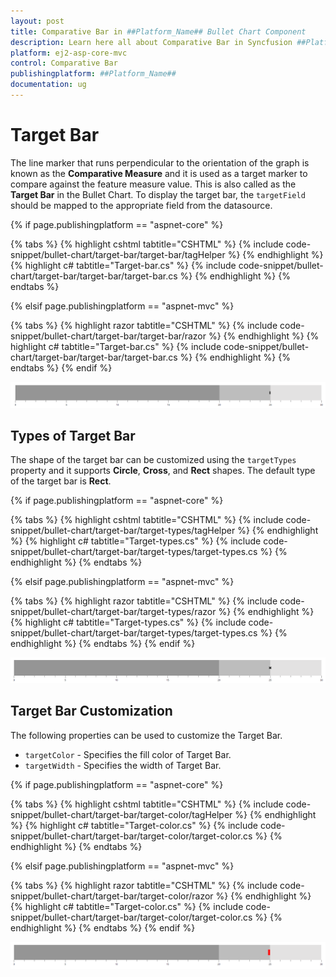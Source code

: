 ```yaml
---
layout: post
title: Comparative Bar in ##Platform_Name## Bullet Chart Component
description: Learn here all about Comparative Bar in Syncfusion ##Platform_Name## Bullet Chart component of Syncfusion Essential JS 2 and more.
platform: ej2-asp-core-mvc
control: Comparative Bar
publishingplatform: ##Platform_Name##
documentation: ug
---
```



# Target Bar

The line marker that runs perpendicular to the orientation of the graph is known as the **Comparative Measure** and it is used as a target marker to compare against the feature measure value. This is also called as the **Target Bar** in the Bullet Chart. To display the target bar, the `targetField` should be mapped to the appropriate field from the datasource.

{% if page.publishingplatform == "aspnet-core" %}

{% tabs %}
{% highlight cshtml tabtitle="CSHTML" %}
{% include code-snippet/bullet-chart/target-bar/target-bar/tagHelper %}
{% endhighlight %}
{% highlight c# tabtitle="Target-bar.cs" %}
{% include code-snippet/bullet-chart/target-bar/target-bar/target-bar.cs %}
{% endhighlight %}
{% endtabs %}

{% elsif page.publishingplatform == "aspnet-mvc" %}

{% tabs %}
{% highlight razor tabtitle="CSHTML" %}
{% include code-snippet/bullet-chart/target-bar/target-bar/razor %}
{% endhighlight %}
{% highlight c# tabtitle="Target-bar.cs" %}
{% include code-snippet/bullet-chart/target-bar/target-bar/target-bar.cs %}
{% endhighlight %}
{% endtabs %}
{% endif %}



![Target Bar in Bullet Chart](images/blazor-bullet-chart-target-bar.png)

## Types of Target Bar

The shape of the target bar can be customized using the `targetTypes` property and it supports **Circle**, **Cross**, and **Rect** shapes. The default type of the target bar is **Rect**.

{% if page.publishingplatform == "aspnet-core" %}

{% tabs %}
{% highlight cshtml tabtitle="CSHTML" %}
{% include code-snippet/bullet-chart/target-bar/target-types/tagHelper %}
{% endhighlight %}
{% highlight c# tabtitle="Target-types.cs" %}
{% include code-snippet/bullet-chart/target-bar/target-types/target-types.cs %}
{% endhighlight %}
{% endtabs %}

{% elsif page.publishingplatform == "aspnet-mvc" %}

{% tabs %}
{% highlight razor tabtitle="CSHTML" %}
{% include code-snippet/bullet-chart/target-bar/target-types/razor %}
{% endhighlight %}
{% highlight c# tabtitle="Target-types.cs" %}
{% include code-snippet/bullet-chart/target-bar/target-types/target-types.cs %}
{% endhighlight %}
{% endtabs %}
{% endif %}



![Rectangle Target Bar with Bullet Chart](images/blazor-bullet-chart-rectangle-target-bar.png)

## Target Bar Customization

The following properties can be used to customize the Target Bar.

* `targetColor` - Specifies the fill color of Target Bar.
* `targetWidth` - Specifies the width of Target Bar.

{% if page.publishingplatform == "aspnet-core" %}

{% tabs %}
{% highlight cshtml tabtitle="CSHTML" %}
{% include code-snippet/bullet-chart/target-bar/target-color/tagHelper %}
{% endhighlight %}
{% highlight c# tabtitle="Target-color.cs" %}
{% include code-snippet/bullet-chart/target-bar/target-color/target-color.cs %}
{% endhighlight %}
{% endtabs %}

{% elsif page.publishingplatform == "aspnet-mvc" %}

{% tabs %}
{% highlight razor tabtitle="CSHTML" %}
{% include code-snippet/bullet-chart/target-bar/target-color/razor %}
{% endhighlight %}
{% highlight c# tabtitle="Target-color.cs" %}
{% include code-snippet/bullet-chart/target-bar/target-color/target-color.cs %}
{% endhighlight %}
{% endtabs %}
{% endif %}



![Customizing Target Bar in Bullet Chart](images/blazor-bullet-chart-target-bar-customization.png)